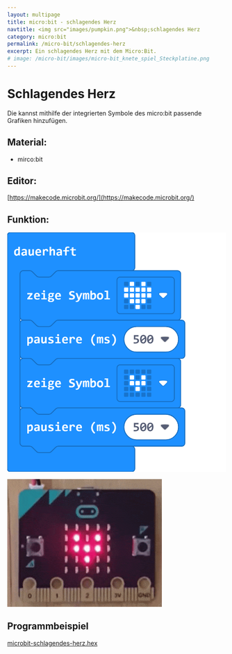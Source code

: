 ```yaml
---
layout: multipage
title: micro:bit - schlagendes Herz
navtitle: <img src="images/pumpkin.png">&nbsp;schlagendes Herz
category: micro:bit
permalink: /micro-bit/schlagendes-herz
excerpt: Ein schlagendes Herz mit dem Micro:Bit.
# image: /micro-bit/images/micro-bit_knete_spiel_Steckplatine.png
---
```


# Schlagendes Herz

Die kannst mithilfe der integrierten Symbole des micro:bit passende Grafiken hinzufügen.

## Material:

+ mirco:bit

## Editor:

[https://makecode.microbit.org/](https://makecode.microbit.org/)

## Funktion:

![](images/microbit-Screenshot_schlagendes-herz.png)

![](images/schlagendes-herz.gif)


## Programmbeispiel
[microbit-schlagendes-herz.hex](appendix/microbit-schlagendes-herz.hex)
